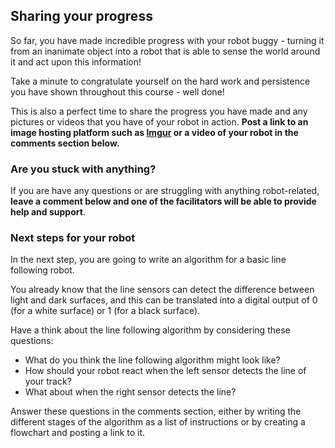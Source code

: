 [comment]: # (
Is this step open? Y/N
If so, short description of this step:
Related links:
Related files:
)

## Sharing your progress

So far, you have made incredible progress with your robot buggy - turning it from an inanimate object into a robot that is able to sense the world around it and act upon this information!

Take a minute to congratulate yourself on the hard work and persistence you have shown throughout this course - well done!

This is also a perfect time to share the progress you have made and any pictures or videos that you have of your robot in action. **Post a link to an image hosting platform such as [Imgur](https://imgur.com/) or a video of your robot in the comments section below.**

### Are you stuck with anything?

If you are have any questions or are struggling with anything robot-related, **leave a comment below and one of the facilitators will be able to provide help and support**.

### Next steps for your robot

In the next step, you are going to write an algorithm for a basic line following robot.

You already know that the line sensors can detect the difference between light and dark surfaces, and this can be translated into a digital output of 0 (for a white surface) or 1 (for a black surface).

Have a think about the line following algorithm by considering these questions:

+ What do you think the line following algorithm might look like? 
+ How should your robot react when the left sensor detects the line of your track?
+ What about when the right sensor detects the line?

Answer these questions in the comments section, either by writing the different stages of the algorithm as a list of instructions or by creating a flowchart and posting a link to it.
